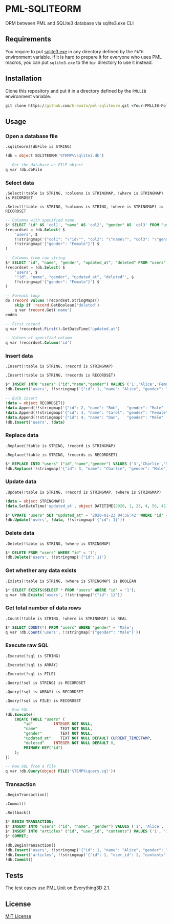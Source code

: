 # PML-SQLITEORM

ORM between PML and SQLite3 database via sqlite3.exe CLI

## Requirements

You require to put [sqlite3.exe](https://sqlite.org/index.html) in any directory defined by the `PATH` environment variable. If it is hard to prepare it for everyone who uses PML macros, you can put `sqlite3.exe` to the `bin` directory to use it instead.

## Installation

Clone this repository and put it in a directory defined by the `PMLLIB` environment variable.

```bat
git clone https://github.com/k-awata/pml-sqliteorm.git <Your-PMLLIB-Folder>/sqliteorm
```

## Usage

### Open a database file

`.sqliteorm(!dbFile is STRING)`

```sql
!db = object SQLITEORM('%TEMP%\sqlite3.db')

-- Get the database as FILE object
q var !db.dbFile
```

### Select data

`.Select(!table is STRING, !columns is STRINGMAP, !where is STRINGMAP) is RECORDSET`

`.Select(!table is STRING, !columns is STRING, !where is STRINGMAP) is RECORDSET`

```sql
-- Columns with specified name
$* SELECT "id" AS 'col1', "name" AS 'col2', "gender" AS 'col3' FROM "users" WHERE "gender" = 'Female';
!recordset = !db.Select( $
    'users', $
    !!stringmap('{"col1": "\"id\"", "col2": "\"name\"", "col3": "\"gender\""}'), $
    !!stringmap('{"gender": "Female"}') $
)

-- Columns from raw string
$* SELECT "id", "name", "gender", "updated_at", "deleted" FROM "users" WHERE "gender" = 'Female';
!recordset = !db.Select( $
    'users', $
    '"id", "name", "gender", "updated_at", "deleted"', $
    !!stringmap('{"gender": "Female"}') $
)

-- Foreach loop
do !record values !recordset.StringMaps()
    skip if !record.GetBoolean('deleted')
    q var !record.Get('name')
enddo

-- First record
q var !recordset.First().GetDateTime('updated_at')

-- Values of specified column
q var !recordset.Column('id')
```

### Insert data

`.Insert(!table is STRING, !record is STRINGMAP)`

`.Insert(!table is STRING, !records is RECORDSET)`

```sql
$* INSERT INTO "users" ("id","name","gender") VALUES ('1','Alice','Female');
!db.Insert('users', !!stringmap('{"id": 1, "name": "Alice", "gender": "Female"}'))

-- Bulk insert
!data = object RECORDSET()
!data.Append(!!stringmap('{"id": 2, "name": "Bob",   "gender": "Male"  }'))
!data.Append(!!stringmap('{"id": 3, "name": "Carol", "gender": "Female"}'))
!data.Append(!!stringmap('{"id": 4, "name": "Dan",   "gender": "Male"  }'))
!db.Insert('users', !data)
```

### Replace data

`.Replace(!table is STRING, !record is STRINGMAP)`

`.Replace(!table is STRING, !records is RECORDSET)`

```sql
$* REPLACE INTO "users" ("id","name","gender") VALUES ('3','Charlie','Male');
!db.Replace(!!stringmap('{"id": 3, "name": "Charlie", "gender": "Male"}')
```

### Update data

`.Update(!table is STRING, !record is STRINGMAP, !where is STRINGMAP)`

```sql
!data = object STRINGMAP()
!data.SetDateTime('updated_at', object DATETIME(2020, 1, 23, 4, 56, 42))

$* UPDATE "users" SET "updated_at" = '2020-01-23 04:56:42' WHERE "id" = '1';
!db.Update('users', !data, !!stringmap('{"id": 1}'))
```

### Delete data

`.Delete(!table is STRING, !where is STRINGMAP)`

```sql
$* DELETE FROM "users" WHERE "id" = '1';
!db.Delete('users', !!stringmap('{"id": 1}')
```

### Get whether any data exists

`.Exists(!table is STRING, !where is STRINGMAP) is BOOLEAN`

```sql
$* SELECT EXISTS(SELECT * FROM "users" WHERE "id" = '1');
q var !db.Exists('users', !!stringmap('{"id": 1}'))
```

### Get total number of data rows

`.Count(!table is STRING, !where is STRINGMAP) is REAL`

```sql
$* SELECT COUNT(*) FROM "users" WHERE "gender" = 'Male';
q var !db.Count('users', !!stringmap('{"gender": "Male"}'))
```

### Execute raw SQL

`.Execute(!sql is STRING)`

`.Execute(!sql is ARRAY)`

`.Execute(!sql is FILE)`

`.Query(!sql is STRING) is RECORDSET`

`.Query(!sql is ARRAY) is RECORDSET`

`.Query(!sql is FILE) is RECORDSET`

```sql
-- Raw SQL
!db.Execute(|
    CREATE TABLE "users" (
        "id"         INTEGER NOT NULL,
        "name"          TEXT NOT NULL,
        "gender"        TEXT NOT NULL,
        "updated_at"    TEXT NOT NULL DEFAULT CURRENT_TIMESTAMP,
        "deleted"    INTEGER NOT NULL DEFAULT 0,
        PRIMARY KEY("id")
    );
|)

-- Raw SQL from a file
q var !db.Query(object FILE('%TEMP%\query.sql'))
```

### Transaction

`.BeginTransaction()`

`.Commit()`

`.Rollback()`

```sql
$* BEGIN TRANSACTION;
$* INSERT INTO "users" ("id", "name", "gender") VALUES ('1', 'Alice', 'Female');
$* INSERT INTO "articles" ("id", "user_id", "contents") VALUES ('1', '1', 'foobar');
$* COMMIT;

!db.BeginTransaction()
!db.Insert('users', !!stringmap('{"id": 1, "name": "Alice", "gender": "Female"}'))
!db.Insert('articles', !!stringmap('{"id": 1, "user_id": 1, "contents": "foobar"}'))
!db.Commit()
```

## Tests

The test cases use [PML Unit](https://github.com/PoByBolek/PmlUnit) on Everything3D 2.1.

## License

[MIT License](LICENSE)
